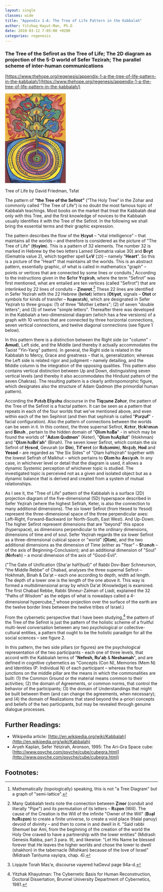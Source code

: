 ```yaml
---
layout: single
classes: wide
title: "Appendix 1-A: The Tree of Life Pattern in the Kabbalah"
author: Yitzhaq Hayut-Man, Ph.D
date: 2010-03-12 7:05:00 +0200
categories: regenesis
---
```


### **The Tree of the Sefirot as the Tree of Life; The 2D diagram as projection of the 5-D world of Sefer Tezirah; The parallel scheme of inter-human communications**

[https://www.thehope.org/regenesis/appendix-1-a-the-tree-of-life-pattern-in-the-kabbalah/](https://www.thehope.org/regenesis/appendix-1-a-the-tree-of-life-pattern-in-the-kabbalah/)

<img src="/assets/tree-of-life_436x640.jpg" alt="drawing" width="200"/>

Tree of Life by David Friedman, Tsfat

The pattern of **“the Tree of the Sefirot”** (“The Holy Tree” in the Zohar and commonly called “The Tree of Life”) is no doubt the most famous topic of Kabbalah teachings. Most books on the market that treat the Kabbalah deal only with this Tree, and the first knowledge of novices to the Kabbalah usually identifies it with the Tree of the Sefirot. In the following we shall bring the essential terms and their graphic expression.

The pattern describes the flow of the **Ḥ**a**yut** – “vital intelligence” – that maintains all the worlds – and therefore is considered as the picture of "The Tree of Life" (**Ḥ**a**yim**). This is a pattern of 32 elements. The number 32 is marked in Hebrew by the two letters Lamed (Gematria value 30) and **B**e**yt** (Gematria value 2), which together spell **L**e**V** (לב) – namely "**Heart**". So this is a picture of the "Heart" that maintains all the worlds. This is an abstract pattern, essentially graphic, of what is called in mathematics "graph" – points or vertices that are connected by some lines or conduits.[^1] According to the instructions given in the **S**efe**r Y**e**ẓir**a**h**, where the term "Sefirot" was first mentioned, what are entailed are ten vertices (called "Sefirot") that are interlinked by 22 lines of conduits – **Ẓ**i**norot**.[^2] These 22 lines are identified in Sefer Yezirah with the 22 Hebrew (**Ịvriot**) letters (**Ot**i**yot**, signals – **Otot** or symbols for kinds of transfer – **h**a**ạv**a**r**a**h**), which are designated in Sefer Yeẓirah to three groups: (1) of three "Mother Letters"; (2) of seven "double letters"; and (3) of twelve "simple letters". Thereafter there was developed in the Kabbalah a two-dimensional diagram (which has a few versions) of a graph with 10 vertices that are connected by three horizontal connections, seven vertical connections, and twelve diagonal connections (see figure 1 below).

In this pattern there is a distinction between the Right side (or "column" - **Ạmud**), Left side, and the Middle (and thereby it actually accommodates the Taoist "Yin-Yang" pattern). In general, the Right side is related in the Kabbalah to Mercy, Grace and greatness – that is, generalization; whereas the Left side is related rigor and judgment – namely detailing, and the Middle column is the integration of the opposing qualities. This pattern also contains vertical distinction between Up and Down, distinguishing seven vertical levels (and thereby it also accommodates the Hinduist pattern of the seven Chakras). The resulting pattern is a clearly anthropomorphic figure, which designates also the structure of Adam Qadmon (the primordial human pattern).

According the **P**a**t**a**ḥ El**i**y**a**hu** discourse in the **Tiq**q**une Zoh**a**r**, the pattern of the Tree of the Sefirot is a fractal pattern. It can be seen as a pattern that repeats in each of the four worlds that we've mentioned above, and even within each of the ten Sephirot (and then that sephirah is called "**P**a**rẓuf**" - facial configuration). Also the pattern of connections between the worlds can be seen in it. In this context, the three supernal Sefirot, **K**e**t**e**r**, **Ḥ**o**k**h**m**a**n** and **Bin**a**h** , pertain to the hidden domain of "**Ọl**a**m h**a**Ba**" - in which may be found the worlds of "**Ad**a**m Q**a**dmon**" (Keter), "**Ọl**a**m h**a**Aẓilut**" (Ḥokhman) and "**Ọl**a**m h**a**Bri**'**ah**" (Binah). The seven lower Sefirot, which contain the six Sefirot of **Ḥ**e**s**e**d**, Gevurah (or **Din**), **T**i**f**'**er**e**t** (or **R**a**ḥ**a**mim**), **N**e**ẓ**a**ḥ**, **Hod** and **Yesod** – are regarded as "the Six Sides" of "Ọlam haYeẓirah" together with the lowest Sefirah of Malkhut – which pertains to **Ọl**a**m h**a **Ạs**si**y**a**h**. In any case, in whichever level or detail that the diagram is used, it allows a dynamic Systemic perception of whichever topic is studied. The investigated topic is perceived not as a given and isolated object but as a dynamic balance that is derived and created from a system of mutual relationships.

As I see it, the "Tree of Life" pattern of the Kabbalah is a surface (2D) projection diagram of the five-dimensional (5D) hyperspace described in Sefer Yeẓirah (where the highest Sefirah, Keter, is also the connection to many additional dimensions). The six lower Sefirot (from Ḥesed to Yesod) represent the three-dimensional space of the three perpendicular axes: Left-Right, Forward-Backward (or North-South, East West). And Up-Down. The higher Sefirot represent dimensions that are "beyond" this space (hyperspace), as dimensions perpendicular to the ordinary dimensions, dimensions of time and of soul. Sefer Yeẓirah regards the six lower Sefirot as a three-dimensional cubical space or "world" (**Ọl**a**m**), and the two additional dimensions as the dimension of Time (either as "Year" – **S**ha**n**a**h** – of the axis of Beginning-Conclusion); and an additional dimension of "Soul" (**N**e**f**e**s**h) – a moral dimension of the axis of "Good-Evil".

("The Gate of Unification {Sha'ạr haYiḥud}" of Rabbi Dov-Baer Schneurson, "the Middle Rebbe" of Chabad, analyses the three supernal Sefirot – Hokhmah, Binah & Da'ạt – each one according to depth, width ad length. The depth of a lower one is the length of the one above it. This way is formed a multidimensional array by which Da'at (Knowledge) is examined. The first Chabad Rebbe, Rabbi Shneur-Zalman of Liadi, explained the 32 "Paths of Wisdom" as the edges of what is nowadays called a 4-dimensional hypercube,[^3] whose projection over the surface of the earth are the twelve border lines between the twelve tribes of Israel.)

From the cybernetic perspective that I have been studying,[^4] the pattern of the Tree of the Sefirot is just the pattern of the holistic scheme of a fruitful multi-level conversation between any two psychological or collective-cultural entities, a pattern that ought to be the holistic paradigm for all the social sciences – see figure 2.

In this pattern, the two side pillars (or figures) are the psychological representation of the two participants - each one of three levels, that accord with the Kabbalah terms of "**Nefesh, Ru'aḥ** & **Neshamah**", and are defined in cognitive cybernetics as "Concepts (Con N), Memories (Mem N) and Identities (P. Individual N) of each participant – whereas the four junctions on the middle pillar are the means in which the commonalities are built: (1) the Common Ground or the material means common to their activities; (2) the domain of Agreements, or common norms, that control the behavior of the participants; (3) the domain of Understandings that might be built between them (and can change the agreements, when necessary); and (4) the domain of Realizations that stand beyond the a-priori concepts and beliefs of the two participants, but may be revealed through genuine dialogue processes.

## Further Readings:

- Wikipedia article: [http://en.wikipedia.org/wiki/Kabbalah](http://en.wikipedia.org/wiki/Kabbalah)
- Aryeh Kaplan, Sefer Yetzirah, Aronson, 1995: The Ari-Gra Space cube: [http://www.psyche.com/psyche/cube/cubegra.html](http://www.psyche.com/psyche/cube/cubegra.html)

## Footnotes:

[^1]: Mathematically (topologically) speaking, this is not "a Tree Diagram" but a graph of "semi-lattice".
[^2]: Many Qabbalah texts note the connection between **Ẓ**i**nor** (conduit and literally "Pipe") and its permutation of its letters – **R**a**ẓon** (Will). The cause of the Creation is the Will of the infinite "Owner of the Will" (**B**a**ạl h**a**R**a**ẓon**) to create a finite universe, to create a void place (Ḥalal panuy) devoid of divinity – and then to come in and dwell in it. "Said rabbi Shemuel bar Ami, from the beginning of the creation of the world the Holy One craved to have a partnership with the lower entities" (Midrash Genesis Rabba, part 3 para. 9), and likewise: "Let His Name be blessed forever that He leaves the higher worlds and chose the lower to dwell (shakhon) in the tabernacle (Mishkan) because of the love of Israel" (Midrash Tanḥuma vayiqra, chap. 4).
[^3]: Liqqute Torah Mas'e, discourse vayered haGevul page 94a-d.
[^4]: Yitzhak Khayutman: The Cybernetic Basis for Human Reconstruction, Doctoral Dissertation, Brunnel University Department of Cybernetics, 1981.
